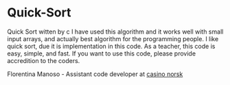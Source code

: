 # Quick-Sort
Quick Sort witten by c
I have used this algorithm and it works well with small input arrays, and actually best algorithm for the programming people. 
I like quick sort, due it is implementation in this code. As a teacher, this code is easy, simple, and fast. If you want to use this code, please provide accredition to the coders. 

Florentina Manoso - Assistant code developer at <a href="https://energycasino.com/no/">casino norsk</a>
